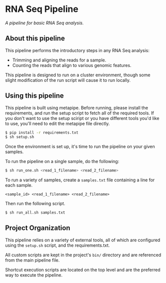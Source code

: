 RNA Seq Pipeline
================

*A pipeline for basic RNA Seq analysis.*


About this pipeline
-------------------

This pipeline performs the introductory steps in any RNA Seq analysis:

- Trimming and aligning the reads for a sample.
- Counting the reads that align to various genomic features.

This pipeline is designed to run on a cluster environment, though some slight
modification of the run script will cause it to run locally.


Using this pipeline
-------------------

This pipeline is built using metapipe. Before running, please install the
requirements, and run the setup script to fetch all of the required tools. If
you don't want to use the setup sciript or you have different tools you'd like
to use, you'll need to edit the metapipe file directly.

```bash
$ pip install -r requirements.txt
$ sh setup.sh
```

Once the environment is set up, it's time to run the pipeline on your given
samples.

To run the pipeline on a single sample, do the following:

```bash
$ sh run_one.sh <read_1_filename> <read_2_filename> 
```

To run a variety of samples, create a `samples.txt` file containing a line for
each sample.

```
<sample_id> <read_1_filename> <read_2_filename>
```

Then run the following script.

```bash 
$ sh run_all.sh samples.txt
```


Project Organization
--------------------

This pipeline relies on a variety of external tools, all of which are
configured using the `setup.sh` script, and the requirements.txt.

All custom scripts are kept in the project's `bin/` directory and are
referenced from the main pipeline file.

Shortcut execution scripts are located on the top level and are the preferred
way to execute the pipeline.
